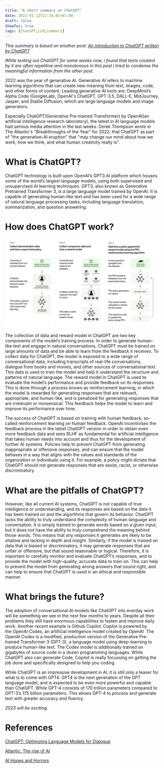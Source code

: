 ```yaml
---
title: "A short summary on ChatGPT"
date: 2023-01-12T22:34:01+01:00
draft: false
ShowToc: true
tags: [ChatGPT,LLM,summary]
---
```


*This summary is based on another post: [An introduction to ChatGPT written by ChatGPT](content/posts/2023_01_07_intro_chatgpt/2023_01_07_intro_chatgpt.md)*

*While testing out ChatGPT for some weeks now, i found that texts created by it are often repetitive and monotonous in this post i tried to condense the meaningful information from the other post.*

2022 was the year of generative AI. Generative AI refers to machine learning algorithms that can create new meaning from text, images, code, and other forms of content. Leading generative AI tools are: DeepMind’s Alpha Code (GoogleLab), OpenAI's ChatGPT, GPT-3.5, DALL-E, MidJourney, Jasper, and Stable Diffusion, which are large language models and image generators.

Especially ChatGPT(Generative Pre-trained Transformer) by OpenAI(an artificial intelligence research laboratory), the latest in AI language models had serious media attention in the last weeks.
Derek Thompson wrote in The Atlantic's "Breakthroughs of the Year" for 2022, that ChatGPT as part of "the generative-AI eruption" that "may change our mind about how we work, how we think, and what human creativity really is".

# What is ChatGPT?

ChatGPT technology is built upon OpenAI’s GPT3 AI platform which houses some of the world’s largest language models, using both supervised and unsupervised AI learning techniques. GPT3, also known as Generative Pretrained Transformer 3, is a large language model trained by OpenAI. It is capable of generating human-like text and has been used for a wide range of natural language processing tasks, including language translation, summarization, and question answering.

# How does ChatGPT work?

[![ChatGPT](/content/posts/2023_01_07_intro_chatgpt/images/ChatGPT.png)](/content/posts/2023_01_07_intro_chatgpt/images/ChatGPT.png)

The collection of data and reward model in ChatGPT are two key components of the model’s training process. In order to generate human-like text and engage in natural conversations, ChatGPT must be trained on large amounts of data and be able to learn from the feedback it receives.
To collect data for ChatGPT, the model is exposed to a wide range of conversational data, including transcripts of real-life conversations, dialogue from books and movies, and other sources of conversational text. This data is used to train the model and help it understand the structure and patterns of natural language.
The reward model in ChatGPT is used to evaluate the model’s performance and provide feedback on its responses. This is done through a process known as reinforcement learning, in which the model is rewarded for generating responses that are relevant, appropriate, and human-like, and is penalized for generating responses that are irrelevant or nonsensical. This feedback helps the model to learn and improve its performance over time.

The success of ChatGPT is based on training with human feedback, so-called reinforcement learning on human feedback. OpenAI incentivises the feedback process in the latest ChatGPT version in order to obtain even more feedback data and sees RLHF as fundamental for artificial intelligence that takes human needs into account and thus for the development of further AI systems.
Policies help to prevent ChatGPT from generating inappropriate or offensive responses, and can ensure that the model behaves in a way that aligns with the values and standards of the organization or individuals using it. For example, a policy might dictate that ChatGPT should not generate responses that are sexist, racist, or otherwise discriminatory.

# What are the pitfalls of ChatGPT?

However, like all current AI systems, ChatGPT is not capable of true intelligence or understanding, and its responses are based on the data it has been trained on and the algorithms that govern its behavior. ChatGPT lacks the ability to truly understand the complexity of human language and conversation. It is simply trained to generate words based on a given input, but it does not have the ability to truly comprehend the meaning behind those words. This means that any responses it generates are likely to be shallow and lacking in depth and insight.
Similarly, if the model is trained on data that is biased or discriminatory, it may generate responses that are unfair or offensive, but that sound reasonable or logical.
Therefore, it is important to carefully monitor and evaluate ChatGPT’s responses, and to provide the model with high-quality, accurate data to train on. This can help to prevent the model from generating wrong answers that sound right, and can help to ensure that ChatGPT is used in an ethical and responsible manner.

# What brings the future?
The adoption of conversational AI models like ChatGPT into everday work will be something we see in the next few months to years. Despite all their problems they still have enormous capabilities to fasten and improve daily work. Another recent example is Github Copilot. Copilot is powered by the OpenAI Codex, an artificial intelligence model created by OpenAI  The OpenAI Codex is a modified, production version of the Generative Pre-trained Transformer 3 (GPT-3), a language model using deep-learning to produce human-like text. The Codex model is additionally trained on gigabytes of source code in a dozen programming languages. While ChatGPT also can generate Code, Copilot is really focussing on getting the job done and specifically designed to help you coding.

While ChatGPT is an impressive development in AI, it is still only a teaser for what is to come with GPT4. GPT4 is the next generation of the GPT language model, and is expected to be even more powerful and capable than ChatGPT.
While GPT-4 consists of 170 trillion parameters compared to GPT-3’s 175 billion parameters. This allows GPT-4 to process and generate text with greater accuracy and fluency. 

*2023 will be exciting.*

# References

[ChatGPT: Optimizing Language Models for Dialogue](https://openai.com/blog/chatgpt/)

[Atlantic: The rise of AI](https://www.theatlantic.com/newsletters/archive/2022/12/why-the-rise-of-ai-is-the-most-important-story-of-the-year/672308/)

[AI Hopes and Horrors](https://www.forbes.com/sites/cindygordon/2022/12/30/ai-hopes-and-horrors/?sh=636a408a7abe)

